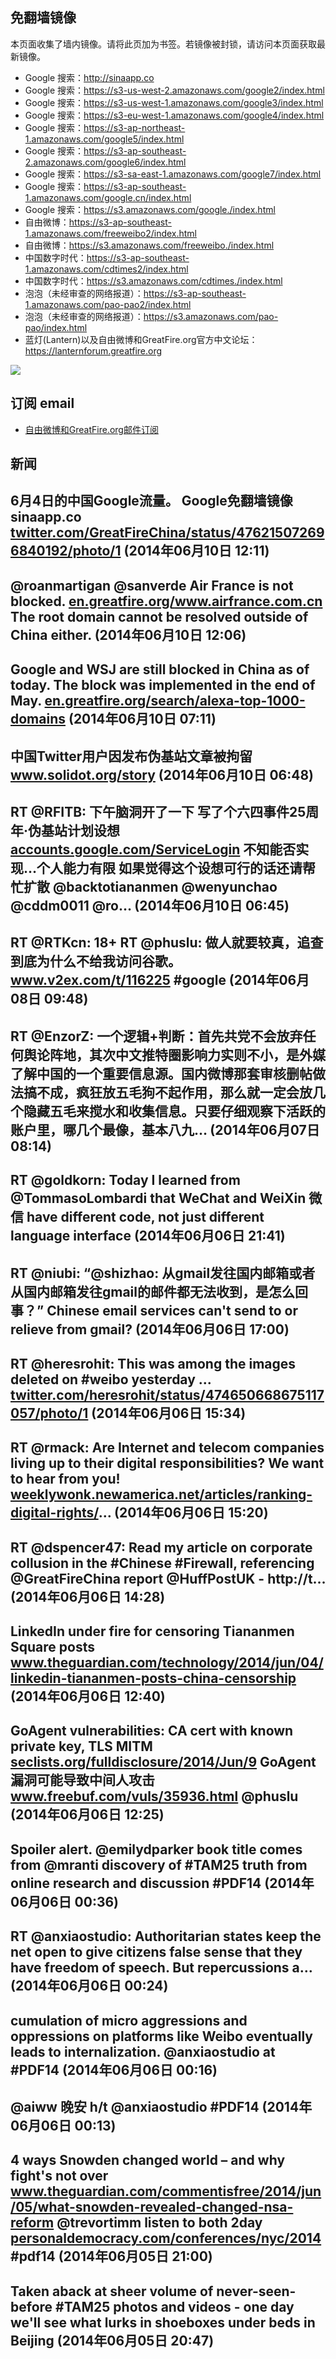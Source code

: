 ## 免翻墙镜像
本页面收集了墙内镜像。请将此页加为书签。若镜像被封锁，请访问本页面获取最新镜像。
* Google 搜索：http://sinaapp.co
* Google 搜索：https://s3-us-west-2.amazonaws.com/google2/index.html
* Google 搜索：https://s3-us-west-1.amazonaws.com/google3/index.html
* Google 搜索：https://s3-eu-west-1.amazonaws.com/google4/index.html
* Google 搜索：https://s3-ap-northeast-1.amazonaws.com/google5/index.html
* Google 搜索：https://s3-ap-southeast-2.amazonaws.com/google6/index.html
* Google 搜索：https://s3-sa-east-1.amazonaws.com/google7/index.html
* Google 搜索：https://s3-ap-southeast-1.amazonaws.com/google.cn/index.html
* Google 搜索：https://s3.amazonaws.com/google./index.html
* 自由微博：https://s3-ap-southeast-1.amazonaws.com/freeweibo2/index.html
* 自由微博：https://s3.amazonaws.com/freeweibo./index.html
* 中国数字时代：https://s3-ap-southeast-1.amazonaws.com/cdtimes2/index.html
* 中国数字时代：https://s3.amazonaws.com/cdtimes./index.html
* 泡泡（未经审查的网络报道）：https://s3-ap-southeast-1.amazonaws.com/pao-pao2/index.html
* 泡泡（未经审查的网络报道）：https://s3.amazonaws.com/pao-pao/index.html
* 蓝灯(Lantern)以及自由微博和GreatFire.org官方中文论坛：https://lanternforum.greatfire.org

<img src="https://raw.githubusercontent.com/greatfire/z/master/logos.gif" />

## 订阅 email
* <a href="https://b.us7.list-manage.com/subscribe?u=854fca58782082e0cbdf204a0&id=c78949b93c">自由微博和GreatFire.org邮件订阅</a>
    
## 新闻
6月4日的中国Google流量。 Google免翻墙镜像 sinaapp.co <a href="https://twitter.com/GreatFireChina/status/476215072696840192/photo/1">twitter.com/GreatFireChina/status/476215072696840192/photo/1</a> (2014年06月10日 12:11)
 ---
@roanmartigan @sanverde Air France is not blocked. <a href="https://en.greatfire.org/www.airfrance.com.cn">en.greatfire.org/www.airfrance.com.cn</a> The root domain cannot be resolved outside of China either. (2014年06月10日 12:06)
 ---
Google and WSJ are still blocked in China as of today. The block was implemented in the end of May.  <a href="https://en.greatfire.org/search/alexa-top-1000-domains">en.greatfire.org/search/alexa-top-1000-domains</a> (2014年06月10日 07:11)
 ---
中国Twitter用户因发布伪基站文章被拘留 <a href="http://www.solidot.org/story?sid=39861">www.solidot.org/story</a> (2014年06月10日 06:48)
 ---
RT @RFITB: 下午脑洞开了一下 写了个六四事件25周年·伪基站计划设想 <a href="https://accounts.google.com/ServiceLogin?service=wise&passive=1209600&continue=https%3A%2F%2Fdocs.google.com%2Fdocument%2Fd%2F1dVKJEvRk2meACO4oVRgR5OrvkkoRgTKP8Mysrw8ZNzk%2Fedit%3Fusp%3Dsharing&followup=https%3A%2F%2Fdocs.google.com%2Fdocument%2Fd%2F1dVKJEvRk2meACO4oVRgR5OrvkkoRgTKP8Mysrw8ZNzk%2Fedit%3Fusp%3Dsharing&ltmpl=docs">accounts.google.com/ServiceLogin</a> 不知能否实现…个人能力有限 如果觉得这个设想可行的话还请帮忙扩散 @backtotiananmen @wenyunchao @cddm0011 @ro… (2014年06月10日 06:45)
 ---
RT @RTKcn: 18+ RT @phuslu: 做人就要较真，追查到底为什么不给我访问谷歌。 <a href="http://www.v2ex.com/t/116225?r=phuslu">www.v2ex.com/t/116225</a> #google (2014年06月08日 09:48)
 ---
RT @EnzorZ: 一个逻辑+判断：首先共党不会放弃任何舆论阵地，其次中文推特圈影响力实则不小，是外媒了解中国的一个重要信息源。国内微博那套审核删帖做法搞不成，疯狂放五毛狗不起作用，那么就一定会放几个隐藏五毛来搅水和收集信息。只要仔细观察下活跃的账户里，哪几个最像，基本八九… (2014年06月07日 08:14)
 ---
RT @goldkorn: Today I learned from @TommasoLombardi that WeChat and WeiXin 微信 have different code, not just different language interface (2014年06月06日 21:41)
 ---
RT @niubi: “@shizhao: 从gmail发往国内邮箱或者从国内邮箱发往gmail的邮件都无法收到，是怎么回事？” Chinese email services can't send to or relieve from gmail? (2014年06月06日 17:00)
 ---
RT @heresrohit: This was among the images deleted on #weibo yesterday ... <a href="https://twitter.com/heresrohit/status/474650668675117057/photo/1">twitter.com/heresrohit/status/474650668675117057/photo/1</a> (2014年06月06日 15:34)
 ---
RT @rmack: Are Internet and telecom companies living up to their digital responsibilities? We want to hear from you! <a href="http://weeklywonk.newamerica.net/articles/ranking-digital-rights/">weeklywonk.newamerica.net/articles/ranking-digital-rights/</a>… (2014年06月06日 15:20)
 ---
RT @dspencer47: Read my article on corporate collusion in the #Chinese #Firewall, referencing @GreatFireChina report @HuffPostUK - http://t… (2014年06月06日 14:28)
 ---
LinkedIn under fire for censoring Tiananmen Square posts <a href="http://www.theguardian.com/technology/2014/jun/04/linkedin-tiananmen-posts-china-censorship">www.theguardian.com/technology/2014/jun/04/linkedin-tiananmen-posts-china-censorship</a> (2014年06月06日 12:40)
 ---
GoAgent vulnerabilities: CA cert with known private key, TLS MITM <a href="http://seclists.org/fulldisclosure/2014/Jun/9">seclists.org/fulldisclosure/2014/Jun/9</a> GoAgent漏洞可能导致中间人攻击 <a href="http://www.freebuf.com/vuls/35936.html">www.freebuf.com/vuls/35936.html</a> @phuslu (2014年06月06日 12:25)
 ---
Spoiler alert. @emilydparker book title comes from @mranti discovery of #TAM25 truth from online research and discussion #PDF14 (2014年06月06日 00:36)
 ---
RT @anxiaostudio: Authoritarian states keep the net open to give citizens false sense that they have freedom of speech. But repercussions a… (2014年06月06日 00:24)
 ---
cumulation of micro aggressions and oppressions on platforms like Weibo eventually leads to internalization. @anxiaostudio at #PDF14 (2014年06月06日 00:16)
 ---
@aiww 晚安 h/t @anxiaostudio #PDF14 (2014年06月06日 00:13)
 ---
4 ways Snowden changed world – and why fight's not over <a href="http://www.theguardian.com/commentisfree/2014/jun/05/what-snowden-revealed-changed-nsa-reform?CMP=twt_gu">www.theguardian.com/commentisfree/2014/jun/05/what-snowden-revealed-changed-nsa-reform</a> @trevortimm listen to both 2day <a href="http://personaldemocracy.com/conferences/nyc/2014">personaldemocracy.com/conferences/nyc/2014</a> #pdf14 (2014年06月05日 21:00)
 ---
Taken aback at sheer volume of never-seen-before #TAM25 photos and videos - one day we'll see what lurks in shoeboxes under beds in Beijing (2014年06月05日 20:47)
 ---
